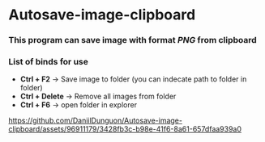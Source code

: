# **Autosave-image-clipboard**
### This program can save image with format _PNG_ from clipboard
### List of binds for use
- **Ctrl + F2** -> Save image to folder (you can indecate path to folder in folder)
- **Ctrl + Delete** -> Remove all images from folder
- **Ctrl + F6** -> open folder in explorer 





https://github.com/DaniilDunguon/Autosave-image-clipboard/assets/96911179/3428fb3c-b98e-41f6-8a61-657dfaa939a0

